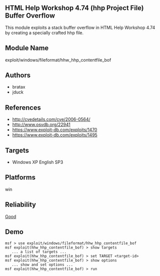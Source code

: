 ## HTML Help Workshop 4.74 (hhp Project File) Buffer Overflow

This module exploits a stack buffer overflow in HTML Help 
Workshop 4.74 by creating a specially crafted hhp file.


## Module Name
exploit/windows/fileformat/hhw_hhp_contentfile_bof

## Authors
* bratax
* jduck


## References
* http://cvedetails.com/cve/2006-0564/
* http://www.osvdb.org/22941
* https://www.exploit-db.com/exploits/1470
* https://www.exploit-db.com/exploits/1495



## Targets
* Windows XP English SP3


## Platforms
win

## Reliability
[Good](https://github.com/rapid7/metasploit-framework/wiki/Exploit-Ranking)

## Demo

```
msf > use exploit/windows/fileformat/hhw_hhp_contentfile_bof
msf exploit(hhw_hhp_contentfile_bof) > show targets
   ... a list of targets ...
msf exploit(hhw_hhp_contentfile_bof) > set TARGET <target-id>
msf exploit(hhw_hhp_contentfile_bof) > show options
   ... show and set options ...
msf exploit(hhw_hhp_contentfile_bof) > run
```
    
    